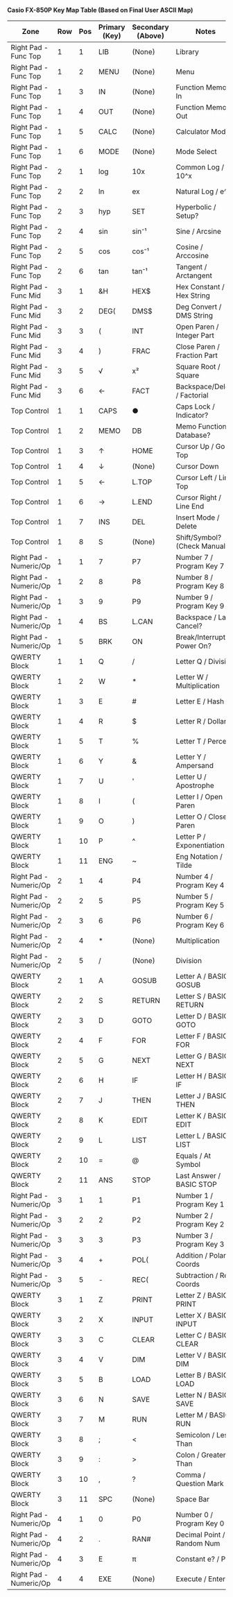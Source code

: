 **Casio FX-850P Key Map Table (Based on Final User ASCII Map)**

| Zone                  | Row | Pos | Primary (Key) | Secondary (Above) | Notes                       |
|-----------------------|-----|-----|---------------|-------------------|-----------------------------|
| Right Pad - Func Top  | 1   | 1   | LIB           | (None)            | Library                     |
| Right Pad - Func Top  | 1   | 2   | MENU          | (None)            | Menu                        |
| Right Pad - Func Top  | 1   | 3   | IN            | (None)            | Function Memory In          |
| Right Pad - Func Top  | 1   | 4   | OUT           | (None)            | Function Memory Out         |
| Right Pad - Func Top  | 1   | 5   | CALC          | (None)            | Calculator Mode             |
| Right Pad - Func Top  | 1   | 6   | MODE          | (None)            | Mode Select                 |
| Right Pad - Func Top  | 2   | 1   | log           | 10x               | Common Log / 10^x           |
| Right Pad - Func Top  | 2   | 2   | ln            | ex                | Natural Log / e^x           |
| Right Pad - Func Top  | 2   | 3   | hyp           | SET               | Hyperbolic / Setup?         |
| Right Pad - Func Top  | 2   | 4   | sin           | sin⁻¹             | Sine / Arcsine              |
| Right Pad - Func Top  | 2   | 5   | cos           | cos⁻¹             | Cosine / Arccosine          |
| Right Pad - Func Top  | 2   | 6   | tan           | tan⁻¹             | Tangent / Arctangent        |
| Right Pad - Func Mid  | 3   | 1   | &H            | HEX$              | Hex Constant / Hex String   |
| Right Pad - Func Mid  | 3   | 2   | DEG(          | DMS$              | Deg Convert / DMS String    |
| Right Pad - Func Mid  | 3   | 3   | (             | INT               | Open Paren / Integer Part   |
| Right Pad - Func Mid  | 3   | 4   | )             | FRAC              | Close Paren / Fraction Part |
| Right Pad - Func Mid  | 3   | 5   | √             | x²                | Square Root / Square        |
| Right Pad - Func Mid  | 3   | 6   | <-            | FACT              | Backspace/Delete / Factorial|
| Top Control           | 1   | 1   | CAPS          | ●                 | Caps Lock / Indicator?      |
| Top Control           | 1   | 2   | MEMO          | DB                | Memo Function / Database?   |
| Top Control           | 1   | 3   | ↑             | HOME              | Cursor Up / Go to Top       |
| Top Control           | 1   | 4   | ↓             | (None)            | Cursor Down                 |
| Top Control           | 1   | 5   | ←             | L.TOP             | Cursor Left / Line Top      |
| Top Control           | 1   | 6   | →             | L.END             | Cursor Right / Line End     |
| Top Control           | 1   | 7   | INS           | DEL               | Insert Mode / Delete        |
| Top Control           | 1   | 8   | S             | (None)            | Shift/Symbol? (Check Manual)|
| Right Pad - Numeric/Op| 1   | 1   | 7             | P7                | Number 7 / Program Key 7    |
| Right Pad - Numeric/Op| 1   | 2   | 8             | P8                | Number 8 / Program Key 8    |
| Right Pad - Numeric/Op| 1   | 3   | 9             | P9                | Number 9 / Program Key 9    |
| Right Pad - Numeric/Op| 1   | 4   | BS            | L.CAN             | Backspace / Last Cancel?    |
| Right Pad - Numeric/Op| 1   | 5   | BRK           | ON                | Break/Interrupt / Power On? |
| QWERTY Block          | 1   | 1   | Q             | /                 | Letter Q / Division         |
| QWERTY Block          | 1   | 2   | W             | *                 | Letter W / Multiplication   |
| QWERTY Block          | 1   | 3   | E             | #                 | Letter E / Hash             |
| QWERTY Block          | 1   | 4   | R             | $                 | Letter R / Dollar           |
| QWERTY Block          | 1   | 5   | T             | %                 | Letter T / Percent          |
| QWERTY Block          | 1   | 6   | Y             | &                 | Letter Y / Ampersand        |
| QWERTY Block          | 1   | 7   | U             | '                 | Letter U / Apostrophe       |
| QWERTY Block          | 1   | 8   | I             | (                 | Letter I / Open Paren       |
| QWERTY Block          | 1   | 9   | O             | )                 | Letter O / Close Paren      |
| QWERTY Block          | 1   | 10  | P             | ^                 | Letter P / Exponentiation   |
| QWERTY Block          | 1   | 11  | ENG           | ~                 | Eng Notation / Tilde        |
| Right Pad - Numeric/Op| 2   | 1   | 4             | P4                | Number 4 / Program Key 4    |
| Right Pad - Numeric/Op| 2   | 2   | 5             | P5                | Number 5 / Program Key 5    |
| Right Pad - Numeric/Op| 2   | 3   | 6             | P6                | Number 6 / Program Key 6    |
| Right Pad - Numeric/Op| 2   | 4   | *             | (None)            | Multiplication              |
| Right Pad - Numeric/Op| 2   | 5   | /             | (None)            | Division                    |
| QWERTY Block          | 2   | 1   | A             | GOSUB             | Letter A / BASIC GOSUB      |
| QWERTY Block          | 2   | 2   | S             | RETURN            | Letter S / BASIC RETURN     |
| QWERTY Block          | 2   | 3   | D             | GOTO              | Letter D / BASIC GOTO       |
| QWERTY Block          | 2   | 4   | F             | FOR               | Letter F / BASIC FOR        |
| QWERTY Block          | 2   | 5   | G             | NEXT              | Letter G / BASIC NEXT       |
| QWERTY Block          | 2   | 6   | H             | IF                | Letter H / BASIC IF         |
| QWERTY Block          | 2   | 7   | J             | THEN              | Letter J / BASIC THEN       |
| QWERTY Block          | 2   | 8   | K             | EDIT              | Letter K / BASIC EDIT       |
| QWERTY Block          | 2   | 9   | L             | LIST              | Letter L / BASIC LIST       |
| QWERTY Block          | 2   | 10  | =             | @                 | Equals / At Symbol          |
| QWERTY Block          | 2   | 11  | ANS           | STOP              | Last Answer / BASIC STOP    |
| Right Pad - Numeric/Op| 3   | 1   | 1             | P1                | Number 1 / Program Key 1    |
| Right Pad - Numeric/Op| 3   | 2   | 2             | P2                | Number 2 / Program Key 2    |
| Right Pad - Numeric/Op| 3   | 3   | 3             | P3                | Number 3 / Program Key 3    |
| Right Pad - Numeric/Op| 3   | 4   | +             | POL(              | Addition / Polar Coords     |
| Right Pad - Numeric/Op| 3   | 5   | -             | REC(              | Subtraction / Rect Coords   |
| QWERTY Block          | 3   | 1   | Z             | PRINT             | Letter Z / BASIC PRINT      |
| QWERTY Block          | 3   | 2   | X             | INPUT             | Letter X / BASIC INPUT      |
| QWERTY Block          | 3   | 3   | C             | CLEAR             | Letter C / BASIC CLEAR      |
| QWERTY Block          | 3   | 4   | V             | DIM               | Letter V / BASIC DIM        |
| QWERTY Block          | 3   | 5   | B             | LOAD              | Letter B / BASIC LOAD       |
| QWERTY Block          | 3   | 6   | N             | SAVE              | Letter N / BASIC SAVE       |
| QWERTY Block          | 3   | 7   | M             | RUN               | Letter M / BASIC RUN        |
| QWERTY Block          | 3   | 8   | ;             | <                 | Semicolon / Less Than       |
| QWERTY Block          | 3   | 9   | :             | >                 | Colon / Greater Than        |
| QWERTY Block          | 3   | 10  | ,             | ?                 | Comma / Question Mark       |
| QWERTY Block          | 3   | 11  | SPC           | (None)            | Space Bar                   |
| Right Pad - Numeric/Op| 4   | 1   | 0             | P0                | Number 0 / Program Key 0    |
| Right Pad - Numeric/Op| 4   | 2   | .             | RAN#              | Decimal Point / Random Num  |
| Right Pad - Numeric/Op| 4   | 3   | E             | π                 | Constant e? / Pi            |
| Right Pad - Numeric/Op| 4   | 4   | EXE           | (None)            | Execute / Enter             |